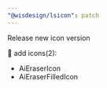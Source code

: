 ```yaml
---
"@wisdesign/lsicon": patch
---
```


Release new icon version

🚀 add icons(2):

  - AiEraserIcon
  - AiEraserFilledIcon

